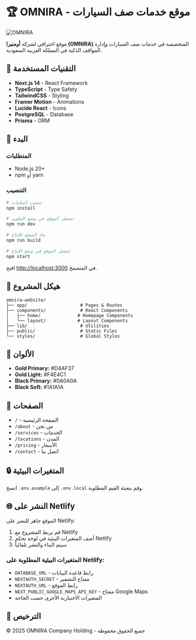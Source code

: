 # 🏆 OMNIRA - موقع خدمات صف السيارات

![OMNIRA](https://img.shields.io/badge/OMNIRA-أومنيرا-D4AF37?style=for-the-badge)

موقع احترافي لشركة **أومنيرا (OMNIRA)** المتخصصة في خدمات صف السيارات وإدارة المواقف الذكية في المملكة العربية السعودية.

## 🎨 التقنيات المستخدمة

- **Next.js 14** - React Framework
- **TypeScript** - Type Safety
- **TailwindCSS** - Styling
- **Framer Motion** - Animations
- **Lucide React** - Icons
- **PostgreSQL** - Database
- **Prisma** - ORM

## 🚀 البدء

### المتطلبات

- Node.js 20+
- npm أو yarn

### التنصيب

```bash
# تنصيب المكتبات
npm install

# تشغيل الموقع في وضع التطوير
npm run dev

# بناء الموقع للإنتاج
npm run build

# تشغيل الموقع في وضع الإنتاج
npm start
```

افتح [http://localhost:3000](http://localhost:3000) في المتصفح.

## 📁 هيكل المشروع

```
omnira-website/
├── app/                    # Pages & Routes
├── components/             # React Components
│   ├── home/              # Homepage Components
│   └── layout/            # Layout Components
├── lib/                    # Utilities
├── public/                 # Static Files
└── styles/                 # Global Styles
```

## 🎨 الألوان

- **Gold Primary:** #D4AF37
- **Gold Light:** #F4E4C1
- **Black Primary:** #0A0A0A
- **Black Soft:** #1A1A1A

## 📝 الصفحات

- `/` - الصفحة الرئيسية
- `/about` - من نحن
- `/services` - الخدمات
- `/locations` - المدن
- `/pricing` - الأسعار
- `/contact` - اتصل بنا

## 🔒 المتغيرات البيئية

انسخ `.env.example` إلى `.env.local` وقم بتعبئة القيم المطلوبة.

## 🌐 النشر على Netlify

الموقع جاهز للنشر على Netlify:

1. قم بربط المشروع مع Netlify
2. أضف المتغيرات البيئية في لوحة تحكم Netlify
3. سيتم البناء والنشر تلقائياً

### المتغيرات البيئية المطلوبة على Netlify:

- `DATABASE_URL` - رابط قاعدة البيانات
- `NEXTAUTH_SECRET` - مفتاح التشفير
- `NEXTAUTH_URL` - رابط الموقع
- `NEXT_PUBLIC_GOOGLE_MAPS_API_KEY` - مفتاح Google Maps
- المتغيرات الاختيارية الأخرى حسب الحاجة

## 📄 الترخيص

© 2025 OMNIRA Company Holding - جميع الحقوق محفوظة
